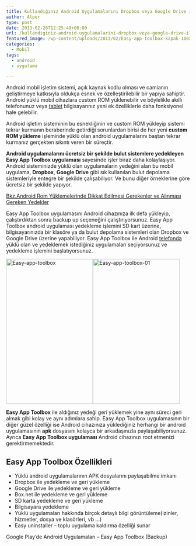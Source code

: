 ```yaml
---
title: Kullandığınız Android Uygulamalarını Dropbox veya Google Drive ile Yedekleyin
author: Alper
type: post
date: 2013-02-26T12:25:49+00:00
url: /kullandiginiz-android-uygulamalarini-dropbox-veya-google-drive-ile-yedekleyin/
featured_image: /wp-content/uploads/2013/02/Easy-app-toolbox-kapak-100x100.png
categories:
  - Mobil
tags:
  - android
  - uygulama

---
```

Android mobil işletim sistemi, açık kaynak kodlu olması ve camianın geliştirmeye katkısıyla oldukça esnek ve özelleştirilebilir bir yapıya sahiptir. Android yüklü mobil cihazlara custom ROM yüklenebilir ve böylelikle akıllı telefonunuz veya [tablet][1] bilgisayarınız yeni ek özelliklerle daha fonksiyonel hale gelebilir.

Android işletim sisteminin bu esnekliğinin ve custom ROM yükleyip sistemi tekrar kurmanın beraberinde getirdiği sorunlardan birisi de her yeni **custom ROM yükleme** işleminde yüklü olan android uygulamalarını baştan tekrar kurmanız gerçekten sıkıntı veren bir süreçtir.

**Android uygulamalarını ücretsiz bir şekilde bulut sistemlere yedekleyen Easy App Toolbox uygulaması** sayesinde işler biraz daha kolaylaşıyor. Android sisteminizde yüklü olan uygulamaların yedeğini alan bu mobil uygulama, **Dropbox**, **Google Drive** gibi sık kullanılan bulut depolama sistemleriyle entegre bir şekilde çalışabiliyor. Ve bunu diğer örneklerine göre ücretsiz bir şekilde yapıyor.

<p class="info">
  <a title="Android Rom Yüklemelerinde Dikkat Edilmesi Gerekenler ve Alınması Gereken Yedekler" href="https://www.murekkep.org/android-rom-yuklemelerinde-dikkat-edilmesi-gerekenler-ve-alinmasi-gereken-yedekler-8412" class="broken_link">Bkz.Android Rom Yüklemelerinde Dikkat Edilmesi Gerekenler ve Alınması Gereken Yedekler</a>
</p>

Easy App Toolbox uygulamasını Android cihazınıza ilk defa yükleyip, çalıştırdıktan sonra backup up seçeneğini çalıştırıyorsunuz. Easy App Toolbox android uygulaması yedekleme işlemini SD kart üzerine, bilgisayarınızda bir klasöre ya da bulut depolama sistemleri olan Dropbox ve Google Drive üzerine yapabiliyor. Easy App Toolbox ile Android [telefonda][2] yüklü olan ve yedeklemek istediğiniz uygulamaları seçiyorsunuz ve yedekleme işlemini başlatıyorsunuz.

<img class="alignnone size-full wp-image-12229" alt="Easy-app-toolbox" src="https://www.murekkep.org/wp-content/uploads/2013/02/Easy-app-toolbox.jpg" width="238" height="397" srcset="https://www.murekkep.org/wp-content/uploads/2013/02/Easy-app-toolbox.jpg 238w, https://www.murekkep.org/wp-content/uploads/2013/02/Easy-app-toolbox-119x200.jpg 119w, https://www.murekkep.org/wp-content/uploads/2013/02/Easy-app-toolbox-182x305.jpg 182w" sizes="(max-width: 238px) 100vw, 238px" /><img class="alignnone size-full wp-image-12230" alt="Easy-app-toolbox-01" src="https://www.murekkep.org/wp-content/uploads/2013/02/Easy-app-toolbox-01.jpg" width="238" height="397" srcset="https://www.murekkep.org/wp-content/uploads/2013/02/Easy-app-toolbox-01.jpg 238w, https://www.murekkep.org/wp-content/uploads/2013/02/Easy-app-toolbox-01-119x200.jpg 119w, https://www.murekkep.org/wp-content/uploads/2013/02/Easy-app-toolbox-01-182x305.jpg 182w" sizes="(max-width: 238px) 100vw, 238px" /> 

**Easy App Toolbox** ile aldığınız yedeği geri yüklemek yine aynı süreci geri almak gibi kolay ve aynı adımlara sahip. Easy App Toolbox uygulamasının bir diğer güzel özelliği ise Android cihazınıza yüklediğiniz herhangi bir android uygulamasının **apk** dosyasını kolayca bir arkadaşınızla paylaşabiliyorsunuz. Ayrıca **Easy App Toolbox uygulaması** Android cihazınızı root etmenizi gerektirmemektedir.

## Easy App Toolbox Özellikleri

  * Yüklü android uygulamalarının APK dosyalarını paylaşabilme imkanı
  * Dropbox ile yedekleme ve geri yükleme
  * Google Drive ile yedekleme ve geri yükleme
  * Box.net ile yedekleme ve geri yükleme
  * SD karta yedekleme ve geri yükleme
  * Bilgisayara yedekleme
  * Yüklü uygulamaları hakkında birçok detaylı bilgi görüntüleme(izinler, hizmetler, dosya ve klasörleri, vb &#8230;)
  * Easy uninstaller – toplu uygulama kaldırma özelliği sunar

Google Play&#8217;de Android Uygulamaları &#8211; Easy App Toolbox (Backup)

 [1]: https://www.murekkep.org/tablet "tablet pc"
 [2]: https://www.murekkep.org/telefon "telefon"